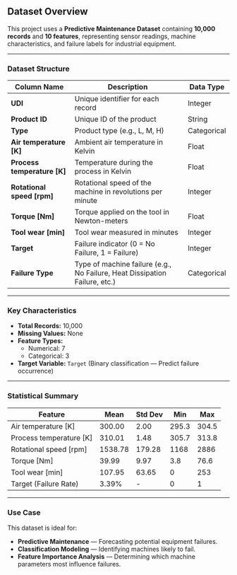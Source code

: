 ## Dataset Overview

This project uses a **Predictive Maintenance Dataset** containing **10,000 records** and **10 features**, representing sensor readings, machine characteristics, and failure labels for industrial equipment.

---

### **Dataset Structure**
| Column Name | Description | Data Type |
|-------------|-------------|-----------|
| **UDI** | Unique identifier for each record | Integer |
| **Product ID** | Unique ID of the product | String |
| **Type** | Product type (e.g., L, M, H) | Categorical |
| **Air temperature [K]** | Ambient air temperature in Kelvin | Float |
| **Process temperature [K]** | Temperature during the process in Kelvin | Float |
| **Rotational speed [rpm]** | Rotational speed of the machine in revolutions per minute | Integer |
| **Torque [Nm]** | Torque applied on the tool in Newton-meters | Float |
| **Tool wear [min]** | Tool wear measured in minutes | Integer |
| **Target** | Failure indicator (0 = No Failure, 1 = Failure) | Integer |
| **Failure Type** | Type of machine failure (e.g., No Failure, Heat Dissipation Failure, etc.) | Categorical |

---

### **Key Characteristics**
- **Total Records:** 10,000  
- **Missing Values:** None  
- **Feature Types:**  
  - Numerical: 7  
  - Categorical: 3  
- **Target Variable:** `Target` (Binary classification — Predict failure occurrence)

---

### **Statistical Summary**
| Feature | Mean | Std Dev | Min | Max |
|---------|------|---------|-----|-----|
| Air temperature [K] | 300.00 | 2.00 | 295.3 | 304.5 |
| Process temperature [K] | 310.01 | 1.48 | 305.7 | 313.8 |
| Rotational speed [rpm] | 1538.78 | 179.28 | 1168 | 2886 |
| Torque [Nm] | 39.99 | 9.97 | 3.8 | 76.6 |
| Tool wear [min] | 107.95 | 63.65 | 0 | 253 |
| Target (Failure Rate) | 3.39% | - | 0 | 1 |

---

### **Use Case**
This dataset is ideal for:
- **Predictive Maintenance** — Forecasting potential equipment failures.
- **Classification Modeling** — Identifying machines likely to fail.
- **Feature Importance Analysis** — Determining which machine parameters most influence failures.

